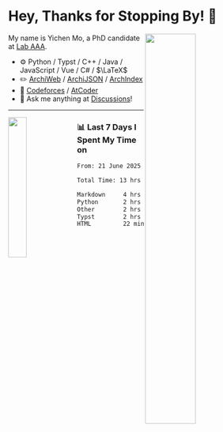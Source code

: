 # Hey, Thanks for Stopping By! 🦭

<picture>
    <source media="(prefers-color-scheme: dark)" srcset="https://github-readme-stats.vercel.app/api?username=amomorning&show_icons=true&theme=noctis_minimus&hide=issues">
    <img align="right" width="45%" src="https://github-readme-stats.vercel.app/api?username=amomorning&show_icons=true&theme=graywhite&hide=issues">
</picture>


My name is Yichen Mo, a PhD candidate at [Lab AAA](https://archialgo.com).

-   :gear: Python / Typst / C++ / Java / JavaScript / Vue / C# / $\LaTeX$ 
-   :pencil2: [ArchiWeb](https://web.archialgo.com) / [ArchiJSON](https://www.food4rhino.com/en/app/archijson) / [ArchIndex](https://index.archialgo.com/) 
-   :abacus: [Codeforces](https://codeforces.com/profile/LaPluma) / [AtCoder](https://atcoder.jp/users/amomorning)
-   :thought_balloon: Ask me anything at [Discussions](https://github.com/amomorning/amomorning/discussions/new)!


---

<picture>
    <source media="(prefers-color-scheme: dark)" srcset="https://github-readme-stats.vercel.app/api/top-langs/?username=amomorning&hide=Mathematica&theme=noctis_minimus">
    <img align="left" width="27%" src="https://github-readme-stats.vercel.app/api/top-langs/?username=amomorning&hide=Mathematica&theme=graywhite">
</picture>

  
### 📊 Last 7 Days I Spent My Time on

<!--START_SECTION:waka-->

```txt
From: 21 June 2025 - To: 28 June 2025

Total Time: 13 hrs 6 mins

Markdown     4 hrs 52 mins   █████████▒░░░░░░░░░░░░░░░   37.25 %
Python       2 hrs 42 mins   █████▒░░░░░░░░░░░░░░░░░░░   20.68 %
Other        2 hrs 24 mins   ████▓░░░░░░░░░░░░░░░░░░░░   18.39 %
Typst        2 hrs 15 mins   ████▒░░░░░░░░░░░░░░░░░░░░   17.30 %
HTML         22 mins         ▓░░░░░░░░░░░░░░░░░░░░░░░░   02.93 %
```

<!--END_SECTION:waka-->　　
